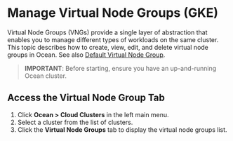 <meta name="robots" content="noindex">

# Manage Virtual Node Groups (GKE)

Virtual Node Groups (VNGs) provide a single layer of abstraction that enables you to manage different types of workloads on the same cluster.
This topic describes how to create, view, edit, and delete virtual node groups in Ocean. See also [Default Virtual Node Group](https://docs.spot.io/ocean/features/vngs/?id=default-virtual-node-group).

>**IMPORTANT**: Before starting, ensure you have an up-and-running Ocean cluster.

## Access the Virtual Node Group Tab

1. Click **Ocean > Cloud Clusters** in the left main menu.
2. Select a cluster from the list of clusters.
3. Click the **Virtual Node Groups** tab to display the virtual node groups list.





